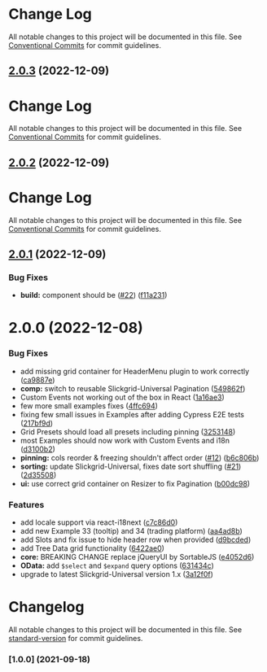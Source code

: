 # Change Log 

All notable changes to this project will be documented in this file. See [Conventional Commits](https://conventionalcommits.org) for commit guidelines.

## [2.0.3](https://github.com/slickclub/slickgrid-react/compare/2.0.2...2.0.3) (2022-12-09)

# Change Log 

All notable changes to this project will be documented in this file. See [Conventional Commits](https://conventionalcommits.org) for commit guidelines.

## [2.0.2](https://github.com/slickclub/slickgrid-react/compare/2.0.1...2.0.2) (2022-12-09)

# Change Log 

All notable changes to this project will be documented in this file. See [Conventional Commits](https://conventionalcommits.org) for commit guidelines.

## [2.0.1](https://github.com/slickclub/slickgrid-react/compare/2.0.0...2.0.1) (2022-12-09)


### Bug Fixes

* **build:** component should be <SlickgridReact/> ([#22](https://github.com/slickclub/slickgrid-react/issues/22)) ([f11a231](https://github.com/slickclub/slickgrid-react/commit/f11a23107f2ac408afc826c642778870f0bae932))

# 2.0.0 (2022-12-08)


### Bug Fixes

* add missing grid container for HeaderMenu plugin to work correctly ([ca9887e](https://github.com/slickclub/slickgrid-react/commit/ca9887e119e6d3d61acace26197e6e299d536c84))
* **comp:** switch to reusable Slickgrid-Universal Pagination ([549862f](https://github.com/slickclub/slickgrid-react/commit/549862ffff59bac1ad2ad86aae0bfad23ed686b3))
* Custom Events not working out of the box in React ([1a16ae3](https://github.com/slickclub/slickgrid-react/commit/1a16ae3491f4efa533a4b43c4aa8b7c137ca45a4))
* few more small examples fixes ([4ffc694](https://github.com/slickclub/slickgrid-react/commit/4ffc69457633e99aef71c7879087e4e2919af22e))
* fixing few small issues in Examples after adding Cypress E2E tests ([217bf9d](https://github.com/slickclub/slickgrid-react/commit/217bf9d7e72ae40f1a02974e681f26494ae51807))
* Grid Presets should load all presets including pinning ([3253148](https://github.com/slickclub/slickgrid-react/commit/32531486c617d16a8e8a01807438f3499c9d8c53))
* most Examples should now work with Custom Events and i18n ([d3100b2](https://github.com/slickclub/slickgrid-react/commit/d3100b21629369d12bc3446f674242be34496969))
* **pinning:** cols reorder & freezing shouldn't affect order ([#12](https://github.com/slickclub/slickgrid-react/issues/12)) ([b6c806b](https://github.com/slickclub/slickgrid-react/commit/b6c806b3a24327ad4c54b1e37f4cd7a31b5acc6a))
* **sorting:** update Slickgrid-Universal, fixes date sort shuffling ([#21](https://github.com/slickclub/slickgrid-react/issues/21)) ([2d35508](https://github.com/slickclub/slickgrid-react/commit/2d35508d58de82cbdfdefc25b1df67dbcb7bcfcf))
* **ui:** use correct grid container on Resizer to fix Pagination ([b00dc98](https://github.com/slickclub/slickgrid-react/commit/b00dc98153934922e77b9a113f36eb191ed5ab89))


### Features

* add locale support via react-i18next ([c7c86d0](https://github.com/slickclub/slickgrid-react/commit/c7c86d00ac7212aa40c25f6d9b998cbbf71e1c75))
* add new Example 33 (tooltip) and 34 (trading platform) ([aa4ad8b](https://github.com/slickclub/slickgrid-react/commit/aa4ad8bc8975a8c2e76b8bb2ef11a46e6c8f3149))
* add Slots and fix issue to hide header row when provided ([d9bcded](https://github.com/slickclub/slickgrid-react/commit/d9bcdedd993d4ccbbca8e1a1759372c89878e3c1))
* add Tree Data grid functionality ([6422ae0](https://github.com/slickclub/slickgrid-react/commit/6422ae0eca678c878ff4311187f78d3879f8b38c))
* **core:** BREAKING CHANGE replace jQueryUI by SortableJS ([e4052d6](https://github.com/slickclub/slickgrid-react/commit/e4052d62bba7f150b68c2e299fe074dd75729246))
* **OData:** add `$select` and `$expand` query options ([631434c](https://github.com/slickclub/slickgrid-react/commit/631434ccb8051ac7fcd896732b1e6ece3e8f23ef))
* upgrade to latest Slickgrid-Universal version 1.x ([3a12f0f](https://github.com/slickclub/slickgrid-react/commit/3a12f0f516dbeae84daec875914f31d2d223f8d0))

# Changelog

All notable changes to this project will be documented in this file. See [standard-version](https://github.com/conventional-changelog/standard-version) for commit guidelines.

### [1.0.0] (2021-09-18)